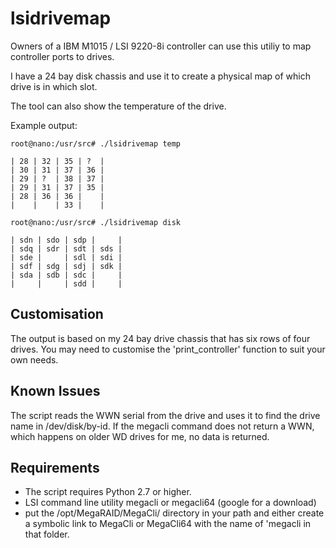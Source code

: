 lsidrivemap
===========


Owners of a IBM M1015 / LSI 9220-8i controller can use this utiliy to map
controller ports to drives. 

I have a 24 bay disk chassis and use it to create a physical map of which 
drive is in which slot. 

The tool can also show the temperature of the drive.

Example output:

    root@nano:/usr/src# ./lsidrivemap temp

    | 28 | 32 | 35 | ?  |
    | 30 | 31 | 37 | 36 |
    | 29 | ?  | 38 | 37 |
    | 29 | 31 | 37 | 35 |
    | 28 | 36 | 36 |    |
    |    |    | 33 |    |

    root@nano:/usr/src# ./lsidrivemap disk

    | sdn | sdo | sdp |     |
    | sdq | sdr | sdt | sds |
    | sde |     | sdl | sdi |
    | sdf | sdg | sdj | sdk |
    | sda | sdb | sdc |     |
    |     |     | sdd |     |

Customisation
-------------

The output is based on my 24 bay drive chassis that has
six rows of four drives. You may need to customise the
'print_controller' function to suit your own needs. 

Known Issues
------------
The script reads the WWN serial from the drive and uses
it to find the drive name in /dev/disk/by-id. If the megacli
command does not return a WWN, which happens on older WD drives
for me, no data is returned.

Requirements
------------
- The script requires Python 2.7 or higher.
- LSI command line utility megacli or megacli64 (google for a download)
- put the /opt/MegaRAID/MegaCli/ directory in your path and either create
a symbolic link to MegaCli or MegaCli64 with the name of 'megacli in that folder.


